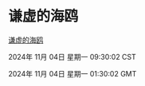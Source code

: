 # 谦虚的海鸥
[谦虚的海鸥](http://219.139.197.74:56308/qxdho/course/base/hotlink/index.php)

2024年 11月 04日 星期一 09:30:02 CST

2024年 11月 04日 星期一 01:30:02 GMT
